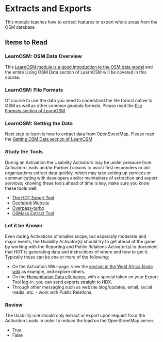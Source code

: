 # Extracts and Exports

This module teaches how to extract features or export whole areas from the OSM database.

## Items to Read

### LearnOSM: OSM Data Overview

This [LearnOSM module is a good introduction to the OSM data model](http://learnosm.org/en/osm-data/) and the entire Using OSM Data section of LearnOSM will be covered in this course.

### LearnOSM: File Formats

Of course to use the data you need to understand the file format native to OSM as well as other common geodata formats. Please read the [File Formats section of LearnOSM](http://learnosm.org/en/osm-data/file-formats/).

### LearnOSM: Getting the Data

Next step to learn is how to extract data from OpenStreetMap. Please read the [Getting OSM Data section of LearnOSM](http://learnosm.org/en/osm-data/getting-data/)

### Study the Tools

During an Activation the Usability Activators may be under pressure from Activation Leads and/or Partner Liaisons to assist first responders or aid organizations extract data quickly, which may take setting up services or communicating with developers and/or maintainers of extraction and export services; knowing these tools ahead of time is key, make sure you know these tools well:

* [The HOT Export Tool](http://export.hotosm.org/)
* [Geofabrik Website](http://download.geofabrik.de/)
* [Overpass-turbo](http://overpass-turbo.eu/)
* [OSMaxx Extract Tool](https://osmaxx.hsr.ch/)

### Let it be Known

Even during Activations of smaller scope, but especially moderate and major events, the Usability Activator\(s\) should try to get ahead of the game by working with the Reporting and Public Relations Activator\(s\) to document that HOT is generating data and instructions of where and how to get it. Typically these can be one or more of the following:

* On the Activation Wiki-page, view the [section in the West Africa Ebola wiki](https://wiki.openstreetmap.org/wiki/2014_West_Africa_Ebola_Response#Exporting_OpenStreetMap_data) as example, and explore others.
* On the [Humanitarian Data eXchange](https://data.humdata.org/), with a special token on your Export Tool log-in, you can send exports straight to HDX.
* Through other messaging such as website blog/updates, email, social media, etc. - work with Public Relations.

### Review

The Usability role should only extract or export upon request from the Activation Leads in order to reduce the load on the OpenStreetMap server.

* True
* False

